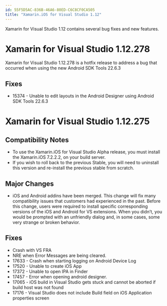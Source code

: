 ```yaml
---
id: 55F5D5AC-836B-46A6-80ED-C6C8CF0CA505
title: "Xamarin.iOS for Visual Studio 1.12"
---
```


Xamarin for Visual Studio 1.12 contains several bug fixes and new features.

# Xamarin for Visual Studio 1.12.278

Xamarin for Visual Studio 1.12.278 is a hotfix release to address a bug that occurred when using the new Android SDK Tools 22.6.3

## Fixes

-  15374 - Unable to edit layouts in the Android Designer using Android SDK Tools 22.6.3


# Xamarin for Visual Studio 1.12.275

## Compatibility Notes

-  To use the Xamarin.iOS for Visual Studio Alpha release, you must install the Xamarin.iOS 7.2.2.2, on your build server.
-  If you wish to roll back to the previous Stable, you will need to uninstall this version and re-install the previous stable from scratch.


## Major Changes

-  iOS and Android addins have been merged. This change will fix many compatibility issues that customers had experienced in the past. Before this change, users were required to install specific corresponding versions of the iOS and Android for VS extensions. When you didn’t, you would be prompted with an unfriendly dialog and, in some cases, some very strange or broken behavior.


## Fixes

-  Crash with VS FRA
-  NRE when Error Messages are being cleared.
-  17633 - Crash when starting logging on Android Device Log
-  17520 - Unable to create iOS App
-  17372 - Unable to open IPA in Finder
-  17457 - Error when opening android designer.
-  17065 - iOS build in Visual Studio gets stuck and cannot be aborted if build host was not found
-  17176 - Visual Studio does not include Build field on iOS Application properties screen
